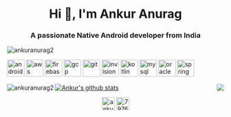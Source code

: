 <h1 align="center">Hi 👋, I'm Ankur Anurag</h1>
<h3 align="center">A passionate Native Android developer from India</h3>

<p align="left"> <img src="https://komarev.com/ghpvc/?username=ankuranurag2" alt="ankuranurag2" /> </p>

<p align="left"><img src="https://devicons.github.io/devicon/devicon.git/icons/android/android-original-wordmark.svg" alt="android" width="40" height="40"/> <img src="https://devicons.github.io/devicon/devicon.git/icons/amazonwebservices/amazonwebservices-original-wordmark.svg" alt="aws" width="40" height="40"/> <img src="https://www.vectorlogo.zone/logos/firebase/firebase-icon.svg" alt="firebase" width="40" height="40"/> <img src="https://www.vectorlogo.zone/logos/google_cloud/google_cloud-icon.svg" alt="gcp" width="40" height="40"/> <img src="https://www.vectorlogo.zone/logos/git-scm/git-scm-icon.svg" alt="git" width="40" height="40"/> <img src="https://www.vectorlogo.zone/logos/invisionapp/invisionapp-icon.svg" alt="invision" width="40" height="40"/> <img src="https://www.vectorlogo.zone/logos/kotlinlang/kotlinlang-icon.svg" alt="kotlin" width="40" height="40"/> <img src="https://devicons.github.io/devicon/devicon.git/icons/mysql/mysql-original-wordmark.svg" alt="mysql" width="40" height="40"/> <img src="https://devicons.github.io/devicon/devicon.git/icons/oracle/oracle-original.svg" alt="oracle" width="40" height="40"/> <img src="https://www.vectorlogo.zone/logos/springio/springio-icon.svg" alt="spring" width="40" height="40"/></p><p><img align="left" src="https://github-readme-stats.vercel.app/api/top-langs/?username=ankuranurag2&layout=compact&hide=html" alt="ankuranurag2" /></p>

<p>
<a href="https://github.com/ankuranurag2?tab=repositories">
 <img align="center" src="https://github-readme-stats.vercel.app/api?username=ankuranurag2&show_icons=true&count_private=true" alt="Ankur's github stats"/>
</a>
<a href="https://github.com/ankuranurag2?tab=repositories">
  <img align="right" src="https://github-readme-stats.vercel.app/api/top-langs/?username=ankuranurag2" />
</a>
</p>


<p align="center">
<a href="https://linkedin.com/in/ankuranurag2" target="blank"><img align="center" src="https://cdn.jsdelivr.net/npm/simple-icons@3.0.1/icons/linkedin.svg" alt="ankuranurag2" height="30" width="30" /></a>
<a href="https://stackoverflow.com/users/7976274" target="blank"><img align="center" src="https://cdn.jsdelivr.net/npm/simple-icons@3.0.1/icons/stackoverflow.svg" alt="7976274" height="30" width="30" /></a>
</p>
